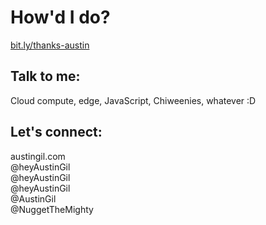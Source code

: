 # How'd I do?

<p class="text-5xl"><a href="https://bit.ly/thanks-austin">bit.ly/thanks-austin</a></p>

## Talk to me: 
Cloud compute, edge, JavaScript, Chiweenies, whatever :D

<!-- <span class="font-mono">ヽ(⌐■_■)ノ♪♬</span> -->

## Let's connect:

<div class="grid grid-cols-3 gap-4 mt-6">
<div><iconoir-internet/>austingil.com</div>
<div><logos-twitter/>@heyAustinGil</div>
<div><logos-youtube-icon/>@heyAustinGil</div>
<div><logos-twitch/>@heyAustinGil</div>
<div><logos-github-icon/>@AustinGil</div>
<div><logos-instagram-icon/>@NuggetTheMighty</div>
</div>